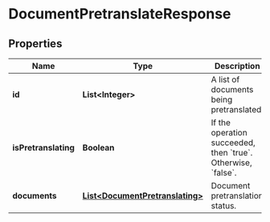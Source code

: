 

# DocumentPretranslateResponse

## Properties

Name | Type | Description | Notes
------------ | ------------- | ------------- | -------------
**id** | **List&lt;Integer&gt;** | A list of documents being pretranslated. |  [optional]
**isPretranslating** | **Boolean** | If the operation succeeded, then &#x60;true&#x60;. Otherwise, &#x60;false&#x60;. |  [optional]
**documents** | [**List&lt;DocumentPretranslating&gt;**](DocumentPretranslating.md) | Document pretranslation status. |  [optional]




